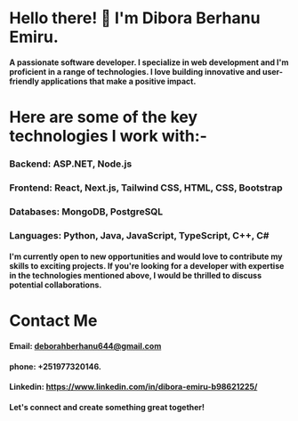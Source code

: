 
# Hello there! 👋 I'm Dibora Berhanu Emiru.
#### A passionate software developer. I specialize in web development and I'm proficient in a range of technologies. I love building innovative and user-friendly applications that make a positive impact.
# Here are some of the key technologies I work with:- 
### Backend: ASP.NET, Node.js 
### Frontend: React, Next.js, Tailwind CSS, HTML, CSS, Bootstrap 
### Databases: MongoDB, PostgreSQL
### Languages: Python, Java, JavaScript, TypeScript, C++, C# 
#### I'm currently open to new opportunities and would love to contribute my skills to exciting projects. If you're looking for a developer with expertise in the technologies mentioned above, I would be thrilled to discuss potential collaborations.
# Contact Me
#### Email: deborahberhanu644@gmail.com
#### phone: +251977320146.
#### Linkedin: https://www.linkedin.com/in/dibora-emiru-b98621225/
#### Let's connect and create something great together!


